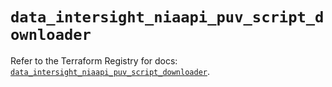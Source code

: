 # `data_intersight_niaapi_puv_script_downloader`

Refer to the Terraform Registry for docs: [`data_intersight_niaapi_puv_script_downloader`](https://registry.terraform.io/providers/ciscodevnet/intersight/1.0.71/docs/data-sources/niaapi_puv_script_downloader).
